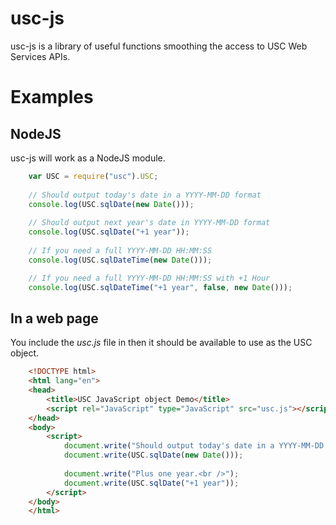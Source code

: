 usc-js
=======

usc-js is a library of useful functions smoothing the access to USC Web Services APIs.

# Examples

## NodeJS

usc-js will work as a NodeJS module.

```JavaScript
    var USC = require("usc").USC;
    
    // Should output today's date in a YYYY-MM-DD format
    console.log(USC.sqlDate(new Date()));
    
    // Should output next year's date in YYYY-MM-DD format
    console.log(USC.sqlDate("+1 year"));
    
    // If you need a full YYYY-MM-DD HH:MM:SS
    console.log(USC.sqlDateTime(new Date()));

    // If you need a full YYYY-MM-DD HH:MM:SS with +1 Hour
    console.log(USC.sqlDateTime("+1 year", false, new Date()));
```

## In a web page

You include the _usc.js_ file in then it should be available to use as the USC object.

```HTML
    <!DOCTYPE html>
    <html lang="en">
    <head>
        <title>USC JavaScript object Demo</title>
        <script rel="JavaScript" type="JavaScript" src="usc.js"></script>
    </head>
    <body>
        <script>
            document.write("Should output today's date in a YYYY-MM-DD format.<br />");
            document.write(USC.sqlDate(new Date()));
            
            document.write("Plus one year.<br />");
            document.write(USC.sqlDate("+1 year"));
        </script>
    </body>
    </html>
```

